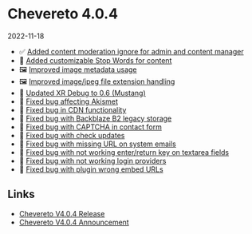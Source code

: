 # Chevereto 4.0.4

2022-11-18

- ✅ [Added content moderation ignore for admin and content manager](https://chevereto.com/community/threads/chevereto-v4-0-4-announcement.14742/post-73487)
- 🚨 [Added customizable Stop Words for content](https://chevereto.com/community/threads/chevereto-v4-0-4-announcement.14742/post-73417)
- 🖼️ [Improved image metadata usage](https://chevereto.com/community/threads/chevereto-v4-0-4-announcement.14742/post-73504)
- 🖼️ [Improved image/jpeg file extension handling](https://chevereto.com/community/threads/chevereto-v4-0-4-announcement.14742/post-73486)
- 🦄 [Updated XR Debug to 0.6 (Mustang)](https://chevereto.com/community/threads/chevereto-v4-0-4-announcement.14742/post-73412)
- 🐞 [Fixed bug affecting Akismet](https://chevereto.com/community/threads/chevereto-v4-0-4-announcement.14742/post-73419)
- 🐞 [Fixed bug in CDN functionality](https://chevereto.com/community/threads/chevereto-v4-0-4-announcement.14742/post-73423)
- 🐞 [Fixed bug with Backblaze B2 legacy storage](https://chevereto.com/community/threads/chevereto-v4-0-4-announcement.14742/post-73498)
- 🐞 [Fixed bug with CAPTCHA in contact form](https://chevereto.com/community/threads/chevereto-v4-0-4-announcement.14742/post-73483)
- 🐞 [Fixed bug with check updates](https://chevereto.com/community/threads/chevereto-v4-0-4-announcement.14742/post-73507)
- 🐞 [Fixed bug with missing URL on system emails](https://chevereto.com/community/threads/chevereto-v4-0-4-announcement.14742/post-73462)
- 🐞 [Fixed bug with not working enter/return key on textarea fields](https://chevereto.com/community/threads/chevereto-v4-0-4-announcement.14742/post-73415)
- 🐞 [Fixed bug with not working login providers](https://chevereto.com/community/threads/chevereto-v4-0-4-announcement.14742/post-73457)
- 🐞 [Fixed bug with plugin wrong embed URLs](https://chevereto.com/community/threads/chevereto-v4-0-4-announcement.14742/post-73421)

## Links

- [Chevereto V4.0.4 Release](https://chevereto.com/community/threads/chevereto-v4-0-4.14761/)
- [Chevereto V4.0.4 Announcement](https://chevereto.com/community/threads/chevereto-v4-0-4.14742/)
